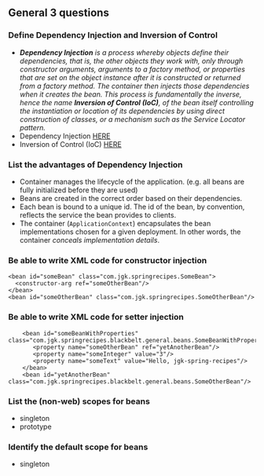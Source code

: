 ## General 3 questions ##

### Define Dependency Injection and Inversion of Control ###
  * _**Dependency Injection** is a process whereby objects define their dependencies, that is, the other objects they work with, only through constructor arguments, arguments to a factory method, or properties that are set on the object instance after it is constructed or returned from a factory method. The container then injects those dependencies when it creates the bean. This process is fundamentally the inverse, hence the name **Inversion of Control (IoC)**, of the bean itself controlling the instantiation or location of its dependencies by using direct construction of classes, or a mechanism such as the Service Locator pattern._
  * Dependency Injection [HERE](http://static.springsource.org/spring/docs/3.0.x/reference/beans.html)
  * Inversion of Control (IoC) [HERE](http://static.springsource.org/spring/docs/3.0.x/reference/beans.html)
### List the advantages of Dependency Injection ###
  * Container manages the lifecycle of the application. (e.g. all beans are fully initialized before they are used)
  * Beans are created in the correct order based on their dependencies.
  * Each bean is bound to a unique id.  The id of the bean, by convention, reflects the service the bean provides to clients.
  * The container (`ApplicationContext`) encapsulates the bean implementations chosen for a given deployment.  In other words, the container _conceals implementation details_.

### Be able to write XML code for constructor injection ###
```
<bean id="someBean" class="com.jgk.springrecipes.SomeBean">
  <constructor-arg ref="someOtherBean"/>
</bean>
<bean id="someOtherBean" class="com.jgk.springrecipes.SomeOtherBean"/>
```
### Be able to write XML code for setter injection ###
```
	<bean id="someBeanWithProperties" class="com.jgk.springrecipes.blackbelt.general.beans.SomeBeanWithProperties">
	   <property name="someOtherBean" ref="yetAnotherBean"/>
	   <property name="someInteger" value="3"/>
	   <property name="someText" value="Hello, jgk-spring-recipes"/>
	</bean>
	<bean id="yetAnotherBean" class="com.jgk.springrecipes.blackbelt.general.beans.SomeOtherBean"/>	
```
### List the (non-web) scopes for beans ###
  * singleton
  * prototype
### Identify the default scope for beans ###
  * singleton